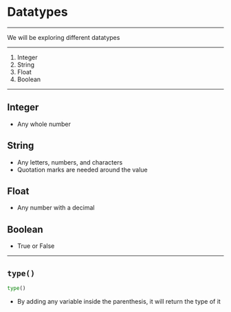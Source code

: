 # Datatypes

---

We will be exploring different datatypes

---

1. Integer
2. String
3. Float
4. Boolean

---

## Integer

* Any whole number

## String

* Any letters, numbers, and characters
* Quotation marks are needed around the value

## Float

* Any number with a decimal

## Boolean

* True or False

---

## `type()`

``` python
type()
```

* By adding any variable inside the parenthesis, it will return the type of it
